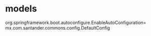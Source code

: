 # models
org.springframework.boot.autoconfigure.EnableAutoConfiguration=\
mx.com.santander.commons.config.DefaultConfig
